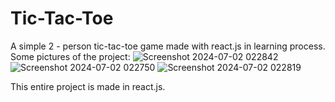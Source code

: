 # Tic-Tac-Toe
A simple 2 - person tic-tac-toe game made with react.js in learning process.
Some pictures of the project:
![Screenshot 2024-07-02 022842](https://github.com/agrawaljai/Tic-Tac-Toe/assets/153916803/eb8cf67d-0926-491e-abd3-4e287a990af6)
![Screenshot 2024-07-02 022750](https://github.com/agrawaljai/Tic-Tac-Toe/assets/153916803/dfee603f-bc7a-46ad-91cf-8f1a6fe83fbe)
![Screenshot 2024-07-02 022819](https://github.com/agrawaljai/Tic-Tac-Toe/assets/153916803/767a1aac-dd29-4ec1-af66-b58c152b9c39)

This entire project is made in react.js.
